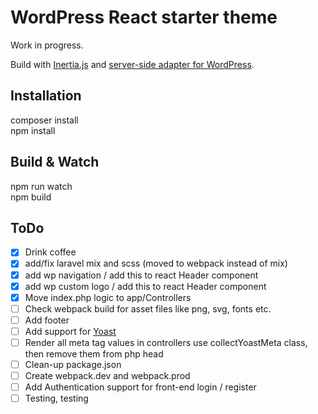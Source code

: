 # WordPress React starter theme

Work in progress.

Build with [Inertia.js](https://inertiajs.com) and [server-side adapter for WordPress](https://github.com/boxybird/inertia-wordpress/).

## Installation

composer install<br />
npm install<br />

## Build & Watch

npm run watch<br />
npm build<br />

## ToDo 

- [x] Drink coffee
- [x] add/fix laravel mix and scss (moved to webpack instead of mix)
- [x] add wp navigation / add this to react Header component
- [x] add wp custom logo / add this to react Header component
- [x] Move index.php logic to app/Controllers
- [ ] Check webpack build for asset files like png, svg, fonts etc.
- [ ] Add footer
- [ ] Add support for [Yoast](https://yoast.com/wordpress/plugins/seo/)
- [ ] Render all meta tag values in controllers use collectYoastMeta class, then remove them from php head
- [ ] Clean-up package.json
- [ ] Create webpack.dev and webpack.prod
- [ ] Add Authentication support for front-end login / register
- [ ] Testing, testing